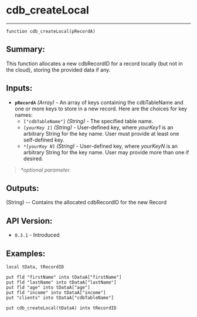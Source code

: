 # cdb_createLocal
---
```
function cdb_createLocal(pRecordA)
```
## Summary:
This function allocates a new cdbRecordID for a record locally (but not in the cloud), storing the provided data if any.

## Inputs:
* **`pRecordA`** *(Array)* - An array of keys containing the cdbTableName and one or more keys to store in a new record. Here are the choices for key names:
    * `["cdbTableName"]` *(String)* - The specified table name.
    * `[`*`yourKey 1`*`]` *(String)* - User-defined key, where *yourKey1* is an arbitrary String for the key name. User must provide at least one self-defined key.
    * `*[`*`yourKey N`*`]` *(String)* - User-defined key, where *yourKeyN* is an arbitrary String for the key name. User may provide more than one if desired.

> _*optional parameter._

## Outputs:
(String) -- Contains the allocated cdbRecordID for the new Record

## API Version:
* `0.3.1` - Introduced

## Examples:
```
local tData, tRecordID

put fld "firstName" into tDataA["firstName"]
put fld "lastName" into tDataA["lastName"]
put fld "age" into tDataA["age"]
put fld "income" into tDataA["income"]
put "clients" into tDataA["cdbTableName"]

put cdb_createLocal(tDataA) into tRecordID
```
